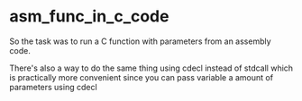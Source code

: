 # asm_func_in_c_code

So the task was to run a C function with parameters from an assembly code.

There's also a way to do the same thing using cdecl instead of stdcall which is practically more convenient since you can pass variable a amount of parameters using cdecl
